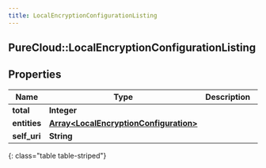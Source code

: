 ```yaml
---
title: LocalEncryptionConfigurationListing
---
```

## PureCloud::LocalEncryptionConfigurationListing

## Properties

|Name | Type | Description | Notes|
|------------ | ------------- | ------------- | -------------|
| **total** | **Integer** |  | [optional] |
| **entities** | [**Array&lt;LocalEncryptionConfiguration&gt;**](LocalEncryptionConfiguration.html) |  | [optional] |
| **self_uri** | **String** |  | [optional] |
{: class="table table-striped"}


